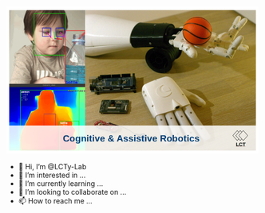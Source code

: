 <p align="center">
<img src="cover3.png" width="800" />
</p>

- 👋 Hi, I’m @LCTy-Lab
- 👀 I’m interested in ...
- 🌱 I’m currently learning ...
- 💞️ I’m looking to collaborate on ...
- 📫 How to reach me ...

<!---
LCTy-Lab/LCTy-Lab is a ✨ special ✨ repository because its `README.md` (this file) appears on your GitHub profile.
You can click the Preview link to take a look at your changes.
--->
